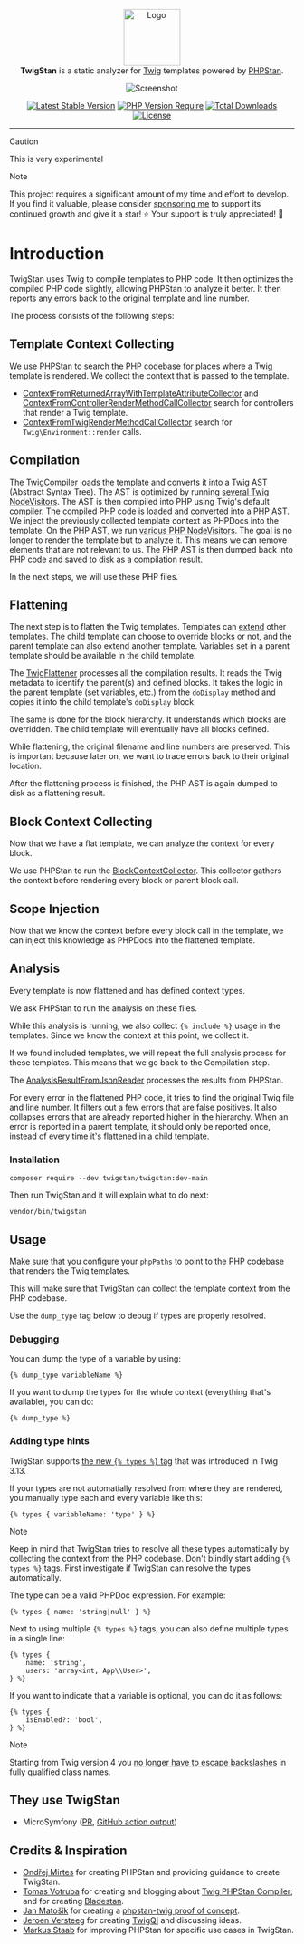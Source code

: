 <p align="center">
    <img src="https://avatars.githubusercontent.com/u/179125187?s=200&v=4" alt="Logo" width=100><br>
    <strong>TwigStan</strong> is a static analyzer for <a href="https://twig.symfony.com">Twig</a> templates powered by <a href="https://phpstan.org">PHPStan</a>.
</p>
<p align="center">
    <img src="https://raw.githubusercontent.com/twigstan/twigstan/main/screenshot.png" alt="Screenshot">
</p>
<p align="center">
    <a href="https://packagist.org/packages/twigstan/twigstan"><img src="https://poser.pugx.org/twigstan/twigstan/v?style=for-the-badge" alt="Latest Stable Version"></a>
    <a href="https://packagist.org/packages/twigstan/twigstan"><img src="https://poser.pugx.org/twigstan/twigstan/require/php?style=for-the-badge" alt="PHP Version Require"></a>
    <a href="https://packagist.org/packages/twigstan/twigstan"><img src="https://poser.pugx.org/twigstan/twigstan/downloads?style=for-the-badge" alt="Total Downloads"></a>
    <a href="https://packagist.org/packages/twigstan/twigstan"><img src="https://poser.pugx.org/twigstan/twigstan/license?style=for-the-badge" alt="License"></a>
</p>


------

> [!CAUTION]
> This is very experimental

> [!NOTE]
> This project requires a significant amount of my time and effort to develop. If you find it valuable, please consider [sponsoring me](https://github.com/sponsors/twigstan) to support its continued growth and give it a star! ⭐️ Your support is truly appreciated! 🙏

# Introduction

TwigStan uses Twig to compile templates to PHP code. It then optimizes the compiled PHP code slightly, allowing PHPStan to analyze it better. It then reports any errors back to the original template and line number.

The process consists of the following steps:

## Template Context Collecting

We use PHPStan to search the PHP codebase for places where a Twig template is rendered. We collect the context that is passed to the template.

- [ContextFromReturnedArrayWithTemplateAttributeCollector](src/PHPStan/Collector/ContextFromReturnedArrayWithTemplateAttributeCollector.php) and [ContextFromControllerRenderMethodCallCollector](src/PHPStan/Collector/ContextFromControllerRenderMethodCallCollector.php) search for controllers that render a Twig template.
- [ContextFromTwigRenderMethodCallCollector](src/PHPStan/Collector/ContextFromTwigRenderMethodCallCollector.php) search for `Twig\Environment::render` calls.

## Compilation

The [TwigCompiler](src/Processing/Compilation/TwigCompiler.php) loads the template and converts it into a Twig AST (Abstract Syntax Tree).
The AST is optimized by running [several Twig NodeVisitors](src/Processing/Compilation/TwigVisitor). The AST is then compiled into PHP
using Twig's default compiler. The compiled PHP code is loaded and converted into a PHP AST.
We inject the previously collected template context as PHPDocs into the template.
On the PHP AST, we run [various PHP NodeVisitors](src/Processing/Compilation/PhpVisitor).
The goal is no longer to render the template but to analyze it.
This means we can remove elements that are not relevant to us.
The PHP AST is then dumped back into PHP code and saved to disk as a compilation result.

In the next steps, we will use these PHP files.

## Flattening

The next step is to flatten the Twig templates. Templates can [extend](https://twig.symfony.com/doc/3.x/tags/extends.html) other templates.
The child template can choose to override blocks or not, and the parent template can also extend another template.
Variables set in a parent template should be available in the child template.

The [TwigFlattener](src/Processing/Flattening/TwigFlattener.php) processes all the compilation results. It reads the Twig metadata
to identify the parent(s) and defined blocks. It takes the logic in the parent template (set variables, etc.) from the `doDisplay`
method and copies it into the child template's `doDisplay` block.

The same is done for the block hierarchy. It understands which blocks are overridden. The child template will eventually have all blocks defined.

While flattening, the original filename and line numbers are preserved. This is important because later on,
we want to trace errors back to their original location.

After the flattening process is finished, the PHP AST is again dumped to disk as a flattening result.

## Block Context Collecting

Now that we have a flat template, we can analyze the context for every block.

We use PHPStan to run the [BlockContextCollector](src/PHPStan/Collector/BlockContextCollector.php).
This collector gathers the context before rendering every block or parent block call.

## Scope Injection

Now that we know the context before every block call in the template, we can inject this knowledge as PHPDocs into the
flattened template.

## Analysis

Every template is now flattened and has defined context types.

We ask PHPStan to run the analysis on these files.

While this analysis is running, we also collect `{% include %}` usage in the templates.
Since we know the context at this point, we collect it.

If we found included templates, we will repeat the full analysis process for these templates.
This means that we go back to the Compilation step.

The [AnalysisResultFromJsonReader](src/PHPStan/Analysis/AnalysisResultFromJsonReader.php) processes the results from PHPStan.

For every error in the flattened PHP code, it tries to find the original Twig file and line number. It filters out a
few errors that are false positives. It also collapses errors that are already reported higher in the hierarchy.
When an error is reported in a parent template, it should only be reported once, instead of every time it's
flattened in a child template.

### Installation

```command
composer require --dev twigstan/twigstan:dev-main
```

Then run TwigStan and it will explain what to do next:
```command
vendor/bin/twigstan
```

## Usage

Make sure that you configure your `phpPaths` to point to the PHP codebase that renders the Twig templates.

This will make sure that TwigStan can collect the template context from the PHP codebase.

Use the `dump_type` tag below to debug if types are properly resolved.

### Debugging

You can dump the type of a variable by using:
```twig
{% dump_type variableName %}
```

If you want to dump the types for the whole context (everything that's available), you can do:
```twig
{% dump_type %}
```

### Adding type hints

TwigStan supports [the new `{% types %}` tag](https://twig.symfony.com/doc/3.x/tags/types.html) that was introduced in Twig 3.13.

If your types are not automatially resolved from where they are rendered, you manually type each and every
variable like this:
```twig
{% types { variableName: 'type' } %}
```

> [!NOTE]
> Keep in mind that TwigStan tries to resolve all these types automatically by collecting the context from the PHP codebase.
> Don't blindly start adding `{% types %}` tags. First investigate if TwigStan can resolve the types automatically.


The type can be a valid PHPDoc expression. For example:
```twig
{% types { name: 'string|null' } %}
```

Next to using multiple `{% types %}` tags, you can also define multiple types in a single line:
```twig
{% types {
    name: 'string',
    users: 'array<int, App\\User>',
} %}
```

If you want to indicate that a variable is optional, you can do it as follows:
```twig
{% types {
    isEnabled?: 'bool',
} %}
```

> [!NOTE]
> Starting from Twig version 4 you [no longer have to escape backslashes](https://github.com/twigphp/Twig/pull/4199) in fully qualified class names.

## They use TwigStan

* MicroSymfony ([PR](https://github.com/strangebuzz/MicroSymfony/pull/95), [GitHub action output](https://github.com/strangebuzz/MicroSymfony/pull/95/checks))

## Credits & Inspiration

* [Ondřej Mirtes](https://github.com/ondrejmirtes) for creating PHPStan and providing guidance to create TwigStan.
* [Tomas Votruba](https://github.com/tomasvotruba) for creating and blogging about [Twig PHPStan Compiler](https://github.com/deprecated-packages/twig-phpstan-compiler); and for creating [Bladestan](https://github.com/TomasVotruba/bladestan).
* [Jan Matošík](https://github.com/HonzaMatosik) for creating a [phpstan-twig proof of concept](https://github.com/driveto/phpstan-twig).
* [Jeroen Versteeg](https://github.com/drjayvee) for creating [TwigQI](https://github.com/alisqi/TwigStan) and discussing ideas.
* [Markus Staab](https://github.com/staabm) for improving PHPStan for specific use cases in TwigStan.
